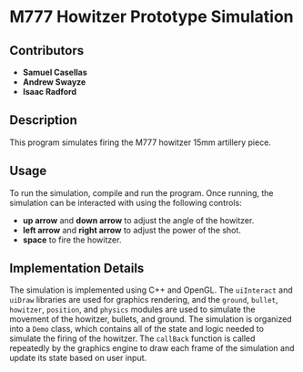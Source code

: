 # M777 Howitzer Prototype Simulation

## Contributors

- **Samuel Casellas**
- **Andrew Swayze**
- **Isaac Radford**

## Description

This program simulates firing the M777 howitzer 15mm artillery piece.

## Usage

To run the simulation, compile and run the program. Once running, the simulation can be interacted with using the following controls:

- **up arrow** and **down arrow** to adjust the angle of the howitzer.
- **left arrow** and **right arrow** to adjust the power of the shot.
- **space** to fire the howitzer.

## Implementation Details

The simulation is implemented using C++ and OpenGL. The `uiInteract` and `uiDraw` libraries are used for graphics rendering, and the `ground`, `bullet`, `howitzer`, `position`, and `physics` modules are used to simulate the movement of the howitzer, bullets, and ground. The simulation is organized into a `Demo` class, which contains all of the state and logic needed to simulate the firing of the howitzer. The `callBack` function is called repeatedly by the graphics engine to draw each frame of the simulation and update its state based on user input.
